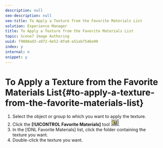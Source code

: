 ```yaml
---
description: null
seo-description: null
seo-title: To Apply a Texture from the Favorite Materials List
solution: Experience Manager
title: To Apply a Texture from the Favorite Materials List
topic: Scene7 Image Authoring
uuid: f9088ad3-a972-4e52-8fa0-a51ab7546e90
index: y
internal: n
snippet: y
---
```


# To Apply a Texture from the Favorite Materials List{#to-apply-a-texture-from-the-favorite-materials-list}

1. Select the object or group to which you want to apply the texture.
1. Click the **[!UICONTROL Favorite Materials]** tool ![](assets/fav_mat.png).
1. In the [!DNL Favorite Materials] list, click the folder containing the texture you want.
1. Double-click the texture you want.
